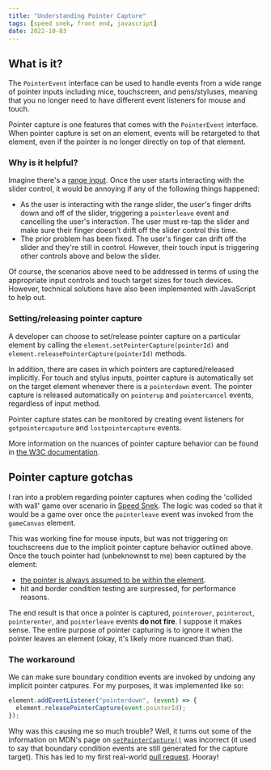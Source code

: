 ```yaml
---
title: "Understanding Pointer Capture"
tags: [speed snek, front end, javascript]
date: 2022-10-03
---
```


## What is it?

The `PointerEvent` interface can be used to handle events from a wide range of pointer inputs including mice, touchscreen, and pens/styluses, meaning that you no longer need to have different event listeners for mouse and touch.

Pointer capture is one features that comes with the `PointerEvent` interface. When pointer capture is set on an element, events will be retargeted to that element, even if the pointer is no longer directly on top of that element.

### Why is it helpful?

Imagine there's a [range input](https://developer.mozilla.org/en-US/docs/Web/HTML/Element/input/range). Once the user starts interacting with the slider control, it would be annoying if any of the following things happened:

- As the user is interacting with the range slider, the user's finger drifts down and off of the slider, triggering a `pointerleave` event and cancelling the user's interaction. The user must re-tap the slider and make sure their finger doesn't drift off the slider control this time.
- The prior problem has been fixed. The user's finger can drift off the slider and they're still in control. However, their touch input is triggering other controls above and below the slider.

Of course, the scenarios above need to be addressed in terms of using the appropriate input controls and touch target sizes for touch devices. However, technical solutions have also been implemented with JavaScript to help out.

### Setting/releasing pointer capture

A developer can choose to set/release pointer capture on a particular element by calling the `element.setPointerCapture(pointerId)` and `element.releasePointerCapture(pointerId)` methods.

In addition, there are cases in which pointers are captured/released implicitly. For touch and stylus inputs, pointer capture is automatically set on the target element whenever there is a `pointerdown` event. The pointer capture is released automatically on `pointerup` and `pointercancel` events, regardless of input method.

Pointer capture states can be monitored by creating event listeners for `gotpointercaputure` and `lostpointercapture` events.

More information on the nuances of pointer capture behavior can be found in [the W3C documentation](https://www.w3.org/TR/pointerevents3/#pointer-capture).

## Pointer capture gotchas

I ran into a problem regarding pointer captures when coding the 'collided with wall' game over scenario in [Speed Snek](https://github.com/thekakkun/speed-snek). The logic was coded so that it would be a game over once the `pointerleave` event was invoked from the `gameCanvas` element.

This was working fine for mouse inputs, but was not triggering on touchscreens due to the implicit pointer capture behavior outlined above. Once the touch pointer had (unbeknownst to me) been captured by the element:

- [the pointer is always assumed to be within the element](https://w3c.github.io/pointerevents/#the-pointerout-event).
- hit and border condition testing are surpressed, for performance reasons.

The end result is that once a pointer is captured, `pointerover`, `pointerout`, `pointerenter`, and `pointerleave` events **do not fire**. I suppose it makes sense. The entire purpose of pointer capturing is to ignore it when the pointer leaves an element (okay, it's likely more nuanced than that).

### The workaround

We can make sure boundary condition events are invoked by undoing any implicit pointer catpures. For my purposes, it was implemented like so:

```js
element.addEventListener("pointerdown", (event) => {
  element.releasePointerCapture(event.pointerId);
});
```

Why was this causing me so much trouble? Well, it turns out some of the information on MDN's page on [`setPointerCapture()`](https://developer.mozilla.org/en-US/docs/Web/API/Element/setPointerCapture) was incorrect (it used to say that boundary condition events are still generated for the capture target). This has led to my first real-world [pull request](https://github.com/mdn/content/pull/21275). Hooray!
